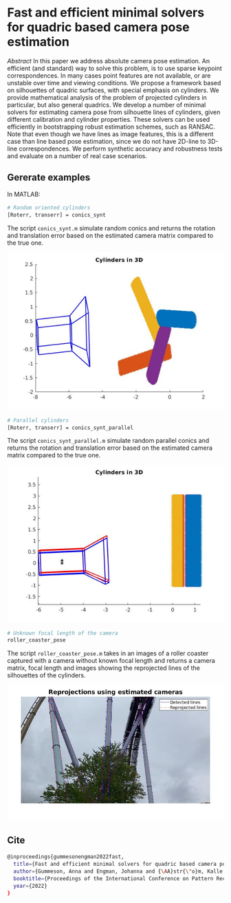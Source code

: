 # Fast and efficient minimal solvers for quadric based camera pose estimation

*Abstract* In this paper we address absolute camera pose estimation. An efficient (and standard) way to solve this problem, is to use sparse keypoint correspondences. In many cases point features are not available, or are unstable over time and  viewing conditions.  We propose a framework based on silhouettes of quadric surfaces, with special emphasis on cylinders.  We provide mathematical analysis of the problem of projected cylinders in particular, but also general quadrics. We develop a number of minimal solvers for estimating camera pose from silhouette lines of cylinders, given different calibration and cylinder properties. These solvers can be used efficiently in  bootstrapping robust estimation schemes, such as RANSAC.  Note that even though we have lines as image features, this is a different case than line based pose estimation, since we do not have 2D-line to 3D-line correspondences. We perform synthetic accuracy and robustness tests and evaluate on a number of real case scenarios. 

## Gererate examples

In MATLAB:

```bash
# Random oriented cylinders
[Roterr, transerr] = conics_synt
```

The script ``conics_synt.m`` simulate random conics and returns the rotation and translation error based on
the estimated camera matrix compared to the true one.

![image](images/synt_image.jpg)

```bash
# Parallel cylinders
[Roterr, transerr] = conics_synt_parallel
```

The script ``conics_synt_parallel.m`` simulate random parallel conics and returns the rotation and translation error based on
the estimated camera matrix compared to the true one.

![image](images/synt_parallell_image.jpg)

```bash
# Unknown focal length of the camera
roller_coaster_pose
```

The script ``roller_coaster_pose.m`` takes in an images of a roller coaster captured with a camera without known focal length and returns a camera matrix, focal length and images showing the reprojected lines of the silhouettes of the cylinders. 

![image](images/rollercoaster.jpg)

## Cite
```bash
@inproceedings{gummesonengman2022fast,
  title={Fast and efficient minimal solvers for quadric based camera pose estimation},
  author={Gummeson, Anna and Engman, Johanna and {\AA}str{\"o}m, Kalle and Oskarsson, Magnus},
  booktitle={Proceedings of the International Conference on Pattern Recognition},
  year={2022}
}
```

